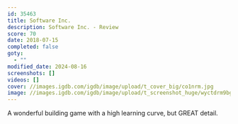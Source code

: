 ```yaml
---
id: 35463
title: Software Inc.
description: Software Inc. - Review
score: 70
date: 2018-07-15
completed: false
goty:
  - ""
modified_date: 2024-08-16
screenshots: []
videos: []
cover: //images.igdb.com/igdb/image/upload/t_cover_big/co1nrm.jpg
image: //images.igdb.com/igdb/image/upload/t_screenshot_huge/wyctdrm9bg289spug6z9.jpg
---
```

A wonderful building game with a high learning curve, but GREAT detail.